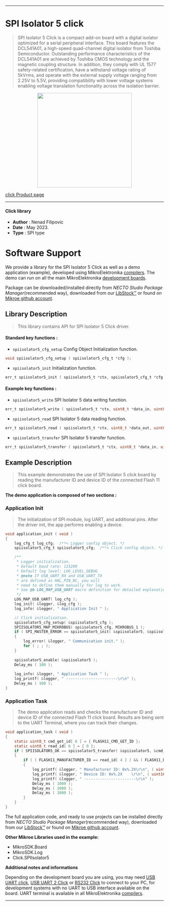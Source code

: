 
---
# SPI Isolator 5 click

> SPI Isolator 5 Click is a compact add-on board with a digital isolator optimized for a serial peripheral interface. This board features the DCL541A01, a high-speed quad-channel digital isolator from Toshiba Semiconductor. Outstanding performance characteristics of the DCL541A01 are achieved by Toshiba CMOS technology and the magnetic coupling structure. In addition, they comply with UL 1577 safety-related certification, have a withstand voltage rating of 5kVrms, and operate with the external supply voltage ranging from 2.25V to 5.5V, providing compatibility with lower voltage systems enabling voltage translation functionality across the isolation barrier.

<p align="center">
  <img src="https://download.mikroe.com/images/click_for_ide/spiisolator5_click.png" height=300px>
</p>

[click Product page](https://www.mikroe.com/spi-isolator-5-click)

---


#### Click library

- **Author**        : Nenad Filipovic
- **Date**          : May 2023.
- **Type**          : SPI type


# Software Support

We provide a library for the SPI Isolator 5 Click
as well as a demo application (example), developed using MikroElektronika
[compilers](https://www.mikroe.com/necto-studio).
The demo can run on all the main MikroElektronika [development boards](https://www.mikroe.com/development-boards).

Package can be downloaded/installed directly from *NECTO Studio Package Manager*(recommended way), downloaded from our [LibStock&trade;](https://libstock.mikroe.com) or found on [Mikroe github account](https://github.com/MikroElektronika/mikrosdk_click_v2/tree/master/clicks).

## Library Description

> This library contains API for SPI Isolator 5 Click driver.

#### Standard key functions :

- `spiisolator5_cfg_setup` Config Object Initialization function.
```c
void spiisolator5_cfg_setup ( spiisolator5_cfg_t *cfg );
```

- `spiisolator5_init` Initialization function.
```c
err_t spiisolator5_init ( spiisolator5_t *ctx, spiisolator5_cfg_t *cfg );
```

#### Example key functions :

- `spiisolator5_write` SPI Isolator 5 data writing function.
```c
err_t spiisolator5_write ( spiisolator5_t *ctx, uint8_t *data_in, uint8_t len ) 
```

- `spiisolator5_read` SPI Isolator 5 data reading function.
```c
err_t spiisolator5_read ( spiisolator5_t *ctx, uint8_t *data_out, uint8_t len_out ) 
```

- `spiisolator5_transfer` SPI Isolator 5 transfer function.
```c
err_t spiisolator5_transfer ( spiisolator5_t *ctx, uint8_t *data_in, uint8_t *data_out, uint8_t len )
```

## Example Description

> This example demonstrates the use of SPI Isolator 5 click board 
> by reading the manufacturer ID and device ID 
> of the connected Flash 11 click board.

**The demo application is composed of two sections :**

### Application Init

> The initialization of SPI module, log UART, and additional pins.
> After the driver init, the app performs enabling a device.

```c
void application_init ( void )
{
    log_cfg_t log_cfg;  /**< Logger config object. */
    spiisolator5_cfg_t spiisolator5_cfg;  /**< Click config object. */

    /** 
     * Logger initialization.
     * Default baud rate: 115200
     * Default log level: LOG_LEVEL_DEBUG
     * @note If USB_UART_RX and USB_UART_TX 
     * are defined as HAL_PIN_NC, you will 
     * need to define them manually for log to work. 
     * See @b LOG_MAP_USB_UART macro definition for detailed explanation.
     */
    LOG_MAP_USB_UART( log_cfg );
    log_init( &logger, &log_cfg );
    log_info( &logger, " Application Init " );

    // Click initialization.
    spiisolator5_cfg_setup( &spiisolator5_cfg );
    SPIISOLATOR5_MAP_MIKROBUS( spiisolator5_cfg, MIKROBUS_1 );
    if ( SPI_MASTER_ERROR == spiisolator5_init( &spiisolator5, &spiisolator5_cfg ) )
    {
        log_error( &logger, " Communication init." );
        for ( ; ; );
    }
    
    spiisolator5_enable( &spiisolator5 );
    Delay_ms ( 100 );
    
    log_info( &logger, " Application Task " );
    log_printf( &logger, " -----------------------\r\n" );
    Delay_ms ( 100 );
}
```

### Application Task

> The demo application reads and checks the manufacturer ID and 
> device ID of the connected Flash 11 click board. 
> Results are being sent to the UART Terminal, where you can track their changes.

```c
void application_task ( void )
{
    static uint8_t cmd_get_id[ 6 ] = { FLASH11_CMD_GET_ID };
    static uint8_t read_id[ 6 ] = { 0 };
    if ( SPIISOLATOR5_OK == spiisolator5_transfer( &spiisolator5, &cmd_get_id[ 0 ], &read_id[ 0 ], 6 ) )
    {
        if ( ( FLASH11_MANUFACTURER_ID == read_id[ 4 ] ) && ( FLASH11_DEVICE_ID == read_id[ 5 ] ) )
        {
            log_printf( &logger, " Manufacturer ID: 0x%.2X\r\n", ( uint16_t ) read_id[ 4 ] );
            log_printf( &logger, " Device ID: 0x%.2X    \r\n", ( uint16_t ) read_id[ 5 ] );
            log_printf( &logger, " -----------------------\r\n" );
            Delay_ms ( 1000 );
            Delay_ms ( 1000 );
            Delay_ms ( 1000 );
        }
    }
}
```

The full application code, and ready to use projects can be installed directly from *NECTO Studio Package Manager*(recommended way), downloaded from our [LibStock&trade;](https://libstock.mikroe.com) or found on [Mikroe github account](https://github.com/MikroElektronika/mikrosdk_click_v2/tree/master/clicks).

**Other Mikroe Libraries used in the example:**

- MikroSDK.Board
- MikroSDK.Log
- Click.SPIIsolator5

**Additional notes and informations**

Depending on the development board you are using, you may need
[USB UART click](https://www.mikroe.com/usb-uart-click),
[USB UART 2 Click](https://www.mikroe.com/usb-uart-2-click) or
[RS232 Click](https://www.mikroe.com/rs232-click) to connect to your PC, for
development systems with no UART to USB interface available on the board. UART
terminal is available in all MikroElektronika
[compilers](https://shop.mikroe.com/compilers).

---

